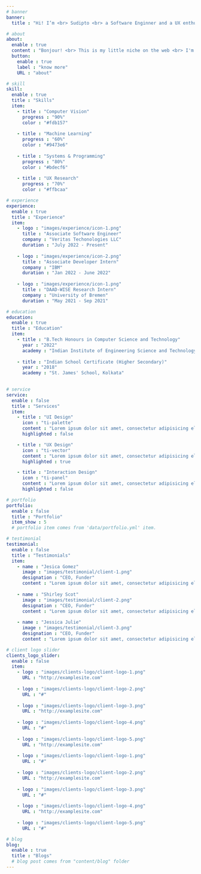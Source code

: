 ```yaml
---
# banner
banner:
  title : "Hi! I’m <br> Sudipto <br> a Software Enginner and a UX enthusiast"

# about
about:
  enable : true
  content : "Bonjour! <br> This is my little niche on the web <br> I'm currently located in Pune, working as a Software Engineer for Veritas Technologies LLC.<br> I hail from the city of Kolkata, and have completed my Bachelors in Technology from the Indian Institute of Engineering Science and Technology, Shibpur (erstwhile BE College, Shibpur) the third oldest engineering college of my countr."
  button:
    enable : true
    label : "know more"
    URL : "about"

# skill
skill:
  enable : true
  title : "Skills"
  item:
    - title : "Computer Vision"
      progress : "90%"
      color : "#fdb157"
      
    - title : "Machine Learning"
      progress : "60%"
      color : "#9473e6"
      
    - title : "Systems & Programming"
      progress : "80%"
      color : "#bdecf6"
      
    - title : "UX Research"
      progress : "70%"
      color : "#ffbcaa"

# experience
experience:
  enable : true
  title : "Experience"
  item: 
    - logo : "images/experience/icon-1.png"
      title : "Associate Software Engineer"
      company : "Veritas Techonologies LLC"
      duration : "July 2022 - Present"
      
    - logo : "images/experience/icon-2.png"
      title : "Associate Developer Intern"
      company : "IBM"
      duration : "Jan 2022 - June 2022"
      
    - logo : "images/experience/icon-1.png"
      title : "DAAD-WISE Research Intern"
      company : "University of Bremen"
      duration : "May 2021 - Sep 2021"

# education
education:
  enable : true
  title : "Education"
  item:
    - title : "B.Tech Honours in Computer Science and Technology"
      year : "2022"
      academy : "Indian Institute of Engineering Science and Technology, Shibpur"
      
    - title : "Indian School Certificate (Higher Secondary)"
      year : "2018"
      academy : "St. James' School, Kolkata"
      

# service
service:
  enable : false
  title : "Services"
  item:
    - title : "UI Design"
      icon : "ti-palette"
      content : "Lorem ipsum dolor sit amet, consectetur adipisicing elit, sed do eiusmod tempor incididunt ut labore et dolore magna aliqua."
      highlighted : false

    - title : "UX Design"
      icon : "ti-vector"
      content : "Lorem ipsum dolor sit amet, consectetur adipisicing elit, sed do eiusmod tempor incididunt ut labore et dolore magna aliqua."
      highlighted : true

    - title : "Interaction Design"
      icon : "ti-panel"
      content : "Lorem ipsum dolor sit amet, consectetur adipisicing elit, sed do eiusmod tempor incididunt ut labore et dolore magna aliqua."
      highlighted : false

# portfolio
portfolio:
  enable : false
  title : "Portfolio"
  item_show : 5
  # portfolio item comes from 'data/portfolio.yml' item.

# testimonial
testimonial:
  enable : false
  title : "Testimonials"
  item:
    - name : "Jesica Gomez"
      image : "images/testimonial/client-1.png"
      designation : "CEO, Funder"
      content : "Lorem ipsum dolor sit amet, consectetur adipisicing elit, sed do eiusmod tempor incididunt ut labore et dolore magna aliqua. Ut enim ad minim veniam, <strong>quis nostrud exercitation ullamco laboris nisi ut aliquip ex ea commodo consequat.</strong> Duis aute irure dolor in reprehenderit in voluptate velit esse cillum dolore eu fugiat nulla pariatur."
      
    - name : "Shirley Scot"
      image : "images/testimonial/client-2.png"
      designation : "CEO, Funder"
      content : "Lorem ipsum dolor sit amet, consectetur adipisicing elit, sed do eiusmod tempor incididunt ut labore et dolore magna aliqua. Ut enim ad minim veniam, <strong>quis nostrud exercitation ullamco laboris nisi ut aliquip ex ea commodo consequat.</strong> Duis aute irure dolor in reprehenderit in voluptate velit esse cillum dolore eu fugiat nulla pariatur."
      
    - name : "Jessica Julie"
      image : "images/testimonial/client-3.png"
      designation : "CEO, Funder"
      content : "Lorem ipsum dolor sit amet, consectetur adipisicing elit, sed do eiusmod tempor incididunt ut labore et dolore magna aliqua. Ut enim ad minim veniam, <strong>quis nostrud exercitation ullamco laboris nisi ut aliquip ex ea commodo consequat.</strong> Duis aute irure dolor in reprehenderit in voluptate velit esse cillum dolore eu fugiat nulla pariatur."

# client logo slider
clients_logo_slider:
  enable : false
  item:
    - logo : "images/clients-logo/client-logo-1.png"
      URL : "http://examplesite.com"
      
    - logo : "images/clients-logo/client-logo-2.png"
      URL : "#"
      
    - logo : "images/clients-logo/client-logo-3.png"
      URL : "http://examplesite.com"
      
    - logo : "images/clients-logo/client-logo-4.png"
      URL : "#"
      
    - logo : "images/clients-logo/client-logo-5.png"
      URL : "http://examplesite.com"
      
    - logo : "images/clients-logo/client-logo-1.png"
      URL : "#"
      
    - logo : "images/clients-logo/client-logo-2.png"
      URL : "http://examplesite.com"
      
    - logo : "images/clients-logo/client-logo-3.png"
      URL : "#"
      
    - logo : "images/clients-logo/client-logo-4.png"
      URL : "http://examplesite.com"
      
    - logo : "images/clients-logo/client-logo-5.png"
      URL : "#"

# blog
blog:
  enable : true
  title : "Blogs"
  # blog post comes from "content/blog" folder
---
```

